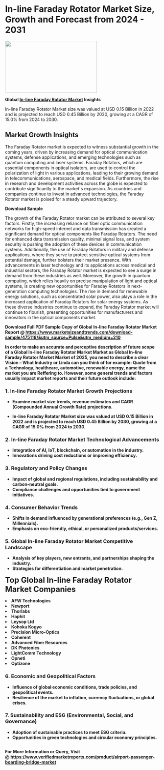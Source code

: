 <H1>In-line Faraday Rotator Market Size, Growth and Forecast from 2024 - 2031</H1><img class="aligncenter size-medium wp-image-584254" src="https://thirdeyenews.in/wp-content/uploads/2024/09/Global-Market-Research-300x168.jpeg" alt="" width="300" height="168" /><p><strong>Global&nbsp;<a href="https://www.marketsizeandtrends.com/download-sample/475118/&amp;utm_source=Pulse&amp;utm_medium=210">In-line Faraday Rotator Market</a> Insights</strong></p><p>In-line Faraday Rotator Market size was valued at USD 0.15 Billion in 2022 and is projected to reach USD 0.45 Billion by 2030, growing at a CAGR of 15.0% from 2024 to 2030.</p><p><h2>Market Growth Insights</h2> <p>The Faraday Rotator market is expected to witness substantial growth in the coming years, driven by increasing demand for optical communication systems, defense applications, and emerging technologies such as quantum computing and laser systems. Faraday Rotators, which are essential components in optical isolators, are used to control the polarization of light in various applications, leading to their growing demand in telecommunications, aerospace, and medical fields. Furthermore, the rise in research and development activities across the globe is expected to contribute significantly to the market's expansion. As countries and companies continue to invest in advanced technologies, the Faraday Rotator market is poised for a steady upward trajectory.</p> <p><strong>Download Sample</strong></p> <p>The growth of the Faraday Rotator market can be attributed to several key factors. Firstly, the increasing reliance on fiber optic communication networks for high-speed internet and data transmission has created a significant demand for optical components like Faraday Rotators. The need for enhanced data transmission quality, minimal signal loss, and system security is pushing the adoption of these devices in communication systems. Additionally, the use of Faraday Rotators in military and defense applications, where they serve to protect sensitive optical systems from potential damage, further bolsters their market presence. With advancements in laser technology and its applications across medical and industrial sectors, the Faraday Rotator market is expected to see a surge in demand from these industries as well. Moreover, the growth in quantum computing, which relies heavily on precise manipulation of light and optical systems, is creating new opportunities for Faraday Rotators in next-generation computing technologies. The rise in demand for renewable energy solutions, such as concentrated solar power, also plays a role in the increased application of Faraday Rotators for solar energy systems. As these diverse industries continue to expand, the Faraday Rotator market will continue to flourish, presenting opportunities for manufacturers and innovators in the optical components market.</p> <p><strong></p><p><span class=""><strong>Download Full PDF Sample Copy of Global In-line Faraday Rotator Market Report</strong> @ <a href="https://www.marketsizeandtrends.com/download-sample/475118/&amp;utm_source=Pulse&amp;utm_medium=210" target="_blank">https://www.marketsizeandtrends.com/download-sample/475118/&amp;utm_source=Pulse&amp;utm_medium=210</a></span></p><p>In order to make an accurate and perceptive description of future scope of a Global&nbsp;In-line Faraday Rotator Market Market as Global&nbsp;In-line Faraday Rotator Market Market of 2025, you need to describe a clear Vision &ndash; What Industry or Linda can you think of for example: Quote from a Technology, healthcare, automotive, renewable energy, name the market you are Reffering to. However, some general trends and factors usually impact market reports and their future outlook include:</p><h3>1.&nbsp;<strong>In-line Faraday Rotator Market Growth Projections</strong></h3><ul><li>Examine market size trends, revenue estimates and CAGR (Compounded Annual Growth Rate) projections.</li><li><p>In-line Faraday Rotator Market size was valued at USD 0.15 Billion in 2022 and is projected to reach USD 0.45 Billion by 2030, growing at a CAGR of 15.0% from 2024 to 2030.</p></li></ul><h3>2.&nbsp;<strong>In-line Faraday Rotator Market Technological Advancements</strong></h3><ul><li>Integration of AI, IoT, blockchain, or automation in the industry.</li><li>Innovations driving cost reductions or improving efficiency.</li></ul><h3>3.&nbsp;<strong>Regulatory and Policy Changes</strong></h3><ul><li>Impact of global and regional regulations, including sustainability and carbon-neutral goals.</li><li>Compliance challenges and opportunities tied to government initiatives.</li></ul><h3>4.&nbsp;<strong>Consumer Behavior Trends</strong></h3><ul><li>Shifts in demand influenced by generational preferences (e.g., Gen Z, Millennials).</li><li>Emphasis on eco-friendly, ethical, or personalized products/services.</li></ul><h3>5.&nbsp;<strong>Global In-line Faraday Rotator Market Competitive Landscape</strong></h3><ul><li>Analysis of key players, new entrants, and partnerships shaping the industry.</li><li>Strategies for differentiation and market penetration.</li></ul><p data-pm-slice="1 1 []"><span style="color: inherit; font-family: inherit; font-size: 25px;">Top Global In-line Faraday Rotator Market Companies</span></p><div class="" data-test-id=""><p><li>AFW Technologies</li><li> Newport</li><li> Thorlabs</li><li> Haphit</li><li> Leysop Ltd</li><li> Kohoku Kogyo</li><li> Precision Micro-Optics</li><li> Coherent</li><li> Advanced Fiber Resources</li><li> DK Photonics</li><li> LightComm Technology</li><li> Opneti</li><li> Optizone</li></p></div><h3>6.&nbsp;<strong>Economic and Geopolitical Factors</strong></h3><ul><li>Influence of global economic conditions, trade policies, and geopolitical events.</li><li>Resilience of the market to inflation, currency fluctuations, or global crises.</li></ul><h3>7.&nbsp;<strong>Sustainability and ESG (Environmental, Social, and Governance)</strong></h3><ul><li>Adoption of sustainable practices to meet ESG criteria.</li><li>Opportunities in green technologies and circular economy principles.</li></ul><h2><strong style="font-size: 14px;">For More Information or Query, Visit @&nbsp;</strong><a style="background-color: #ffffff; font-size: 14px;" href="https://www.marketsizeandtrends.com/report/in-line-faraday-rotator-market/" target="_blank">https://www.verifiedmarketreports.com/product/airport-passenger-boarding-bridge-market</a></h2>

